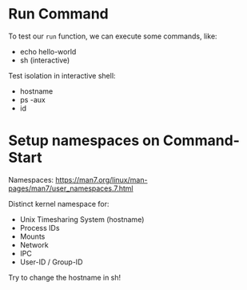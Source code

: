 # Run Command

To test our `run` function, we can execute some commands, like:

* echo hello-world
* sh (interactive)

Test isolation in interactive shell:

- hostname
- ps -aux
- id

# Setup namespaces on Command-Start

Namespaces:
https://man7.org/linux/man-pages/man7/user_namespaces.7.html

Distinct kernel namespace for:
* Unix Timesharing System (hostname)
* Process IDs
* Mounts
* Network
* IPC
* User-ID / Group-ID

Try to change the hostname in sh!

